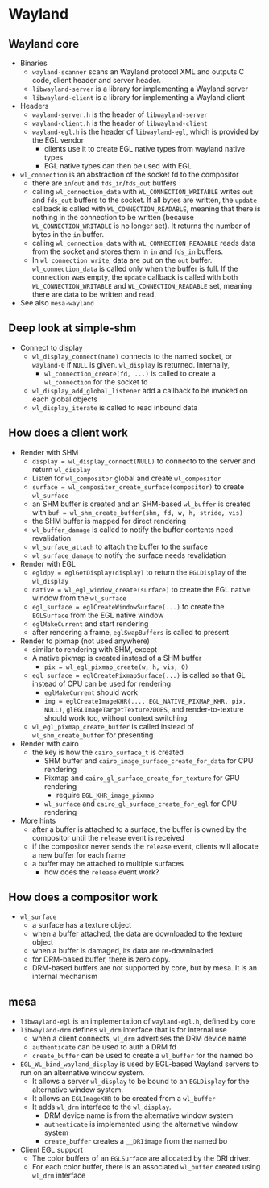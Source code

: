 Wayland
=======

## Wayland core

* Binaries
  * `wayland-scanner` scans an Wayland protocol XML and outputs C code, client
    header and server header.
  * `libwayland-server` is a library for implementing a Wayland server
  * `libwayland-client` is a library for implementing a Wayland client
* Headers
  * `wayland-server.h` is the header of `libwayland-server`
  * `wayland-client.h` is the header of `libwayland-client`
  * `wayland-egl.h` is the header of `libwayland-egl`, which is provided by the
    EGL vendor
    * clients use it to create EGL native types from wayland native types
    * EGL native types can then be used with EGL
* `wl_connection` is an abstraction of the socket fd to the compositor
  * there are `in`/`out` and `fds_in`/`fds_out` buffers
  * calling `wl_connection_data` with `WL_CONNECTION_WRITABLE` writes `out` and
    `fds_out` buffers to the socket.  If all bytes are written, the `update`
    callback is called with `WL_CONNECTION_READABLE`, meaning that there is
    nothing in the connection to be written (because `WL_CONNECTION_WRITABLE` is
    no longer set).  It returns the number of bytes in the `in` buffer.
  * calling `wl_connection_data` with `WL_CONNECTION_READABLE` reads data from
    the socket and stores them in `in` and `fds_in` buffers.
  * In `wl_connection_write`, data are put on the `out` buffer.
    `wl_connection_data` is called only when the buffer is full.  If the
    connection was empty, the `update` callback is called with both
    `WL_CONNECTION_WRITABLE` and `WL_CONNECTION_READABLE` set, meaning there are
    data to be written and read.
* See also `mesa-wayland`

## Deep look at simple-shm

* Connect to display
  * `wl_display_connect(name)` connects to the named socket, or `wayland-0` if
    `NULL` is given.  `wl_display` is returned.  Internally,
    * `wl_connection_create(fd, ...)` is called to create a `wl_connection` for
      the socket fd
  * `wl_display_add_global_listener` add a callback to be invoked on each global
    objects
  * `wl_display_iterate` is called to read inbound data

## How does a client work

* Render with SHM
  * `display = wl_display_connect(NULL)` to connecto to the server and return
    `wl_display`
  * Listen for `wl_compositor` global and create `wl_compositor`
  * `surface = wl_compositor_create_surface(compositor)` to create `wl_surface`
  * an SHM buffer is created and an SHM-based `wl_buffer` is created with
    `buf = wl_shm_create_buffer(shm, fd, w, h, stride, vis)`
  * the SHM buffer is mapped for direct rendering
  * `wl_buffer_damage` is called to notify the buffer contents need revalidation
  * `wl_surface_attach` to attach the buffer to the surface
  * `wl_surface_damage` to notify the surface needs revalidation
* Render with EGL
  * `egldpy = eglGetDisplay(display)` to return the `EGLDisplay` of the
    `wl_display`
  * `native = wl_egl_window_create(surface)` to create the EGL native window
    from the `wl_surface`
  * `egl_surface = eglCreateWindowSurface(...)` to create the `EGLSurface` from
    the EGL native window
  * `eglMakeCurrent` and start rendering
  * after rendering a frame, `eglSwapBuffers` is called to present
* Render to pixmap (not used anywhere)
  * similar to rendering with SHM, except
  * A native pixmap is created instead of a SHM buffer
    * `pix = wl_egl_pixmap_create(w, h, vis, 0)`
  * `egl_surface = eglCreatePixmapSurface(...)` is called so that GL instead of
    CPU can be used for rendering 
    * `eglMakeCurrent` should work
    * `img = eglCreateImageKHR(..., EGL_NATIVE_PIXMAP_KHR, pix, NULL)`,
      `glEGLImageTargetTexture2DOES`, and render-to-texture should work too,
      without context switching
  * `wl_egl_pixmap_create_buffer` is called instead of `wl_shm_create_buffer`
    for presenting
* Render with cairo
  * the key is how the `cairo_surface_t` is created
    * SHM buffer and `cairo_image_surface_create_for_data` for CPU rendering
    * Pixmap and `cairo_gl_surface_create_for_texture` for GPU rendering
      * require `EGL_KHR_image_pixmap`
    * `wl_surface` and `cairo_gl_surface_create_for_egl` for GPU rendering
* More hints
  * after a buffer is attached to a surface, the buffer is owned by the
    compositor until the `release` event is received
  * if the compositor never sends the `release` event, clients will allocate a
    new buffer for each frame
  * a buffer may be attached to multiple surfaces
    * how does the `release` event work?

## How does a compositor work

* `wl_surface`
  * a surface has a texture object
  * when a buffer attached, the data are downloaded to the texture object
  * when a buffer is damaged, its data are re-downloaded
  * for DRM-based buffer, there is zero copy.
  * DRM-based buffers are not supported by core, but by mesa.  It is an internal
    mechanism

## mesa

* `libwayland-egl` is an implementation of `wayland-egl.h`, defined by core
* `libwayland-drm` defines `wl_drm` interface that is for internal use
  * when a client connects, `wl_drm` advertises the DRM device name
  * `authenticate` can be used to auth a DRM fd
  * `create_buffer` can be used to create a `wl_buffer` for the named bo
* `EGL_WL_bind_wayland_display` is used by EGL-based Wayland servers to run on
  an alternative window system.
  * It allows a server `wl_display` to be bound to an `EGLDisplay` for the
    alternative window system.
  * It allows an `EGLImageKHR` to be created from a `wl_buffer`
  * It adds `wl_drm` interface to the `wl_display`.
    * DRM device name is from the alternative window system
    * `authenticate` is implemented using the alternative window system
    * `create_buffer` creates a `__DRIimage` from the named bo
* Client EGL support
  * The color buffers of an `EGLSurface` are allocated by the DRI driver.
  * For each color buffer, there is an associated `wl_buffer` created using
    `wl_drm` interface
